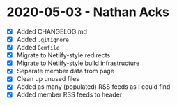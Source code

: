 # 2020-05-03 - Nathan Acks

- [X] Added CHANGELOG.md
- [X] Added `.gitignore`
- [X] Added `Gemfile`
- [X] Migrate to Netlify-style redirects
- [X] Migrate to Netlify-style build infrastructure
- [X] Separate member data from page
- [X] Clean up unused files
- [X] Added as many (populated) RSS feeds as I could find
- [X] Added member RSS feeds to header
